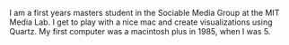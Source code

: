 I am a first years masters student in the Sociable Media Group at the MIT Media Lab.  I get to play with a nice mac and create visualizations using Quartz.  My first computer was a macintosh plus in 1985, when I was 5.